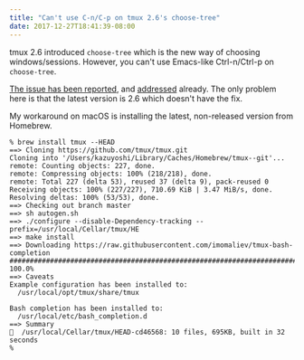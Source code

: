 ```yaml
---
title: "Can't use C-n/C-p on tmux 2.6's choose-tree"
date: 2017-12-27T18:41:39-08:00
---
```


tmux 2.6 introduced `choose-tree` which is the new way of choosing windows/sessions. However, you can't use Emacs-like Ctrl-n/Ctrl-p on `choose-tree`.

[The issue has been reported](https://github.com/tmux/tmux/issues/1080), and [addressed](https://github.com/tmux/tmux/commit/99351c9cae3c01c68c57aebf127551ec6afe7db2) already. The only problem here is that the latest version is 2.6 which doesn't have the fix.

My workaround on macOS is installing the latest, non-released version from Homebrew.

```
% brew install tmux --HEAD
==> Cloning https://github.com/tmux/tmux.git
Cloning into '/Users/kazuyoshi/Library/Caches/Homebrew/tmux--git'...
remote: Counting objects: 227, done.
remote: Compressing objects: 100% (218/218), done.
remote: Total 227 (delta 53), reused 37 (delta 9), pack-reused 0
Receiving objects: 100% (227/227), 710.69 KiB | 3.47 MiB/s, done.
Resolving deltas: 100% (53/53), done.
==> Checking out branch master
==> sh autogen.sh
==> ./configure --disable-Dependency-tracking --prefix=/usr/local/Cellar/tmux/HE
==> make install
==> Downloading https://raw.githubusercontent.com/imomaliev/tmux-bash-completion
######################################################################## 100.0%
==> Caveats
Example configuration has been installed to:
  /usr/local/opt/tmux/share/tmux

Bash completion has been installed to:
  /usr/local/etc/bash_completion.d
==> Summary
🍺  /usr/local/Cellar/tmux/HEAD-cd46568: 10 files, 695KB, built in 32 seconds
%
```
